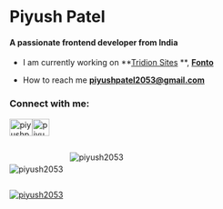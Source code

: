 <h1 align="left">Piyush Patel</h1>
<h4 align="left">A passionate frontend developer from India</h4>

-  I am currently working on **[Tridion Sites](https://www.rws.com/content-management/tridion/sites/) **, **[Fonto](https://www.fontoxml.com/)**

- How to reach me **piyushpatel2053@gmail.com**

<h3 align="left">Connect with me:</h3>
<p align="left" style="display:flex">
<a href="https://twitter.com/piyushpp2053" target="blank"><img align="center" src="https://raw.githubusercontent.com/rahuldkjain/github-profile-readme-generator/master/src/images/icons/Social/twitter.svg" alt="piyushpp2053" height="30" width="40" /></a>
<a href="https://www.instagram.com/beingpiyushpatel" target="blank"><img align="center" src="https://static.vecteezy.com/system/resources/previews/023/986/555/non_2x/instagram-logo-instagram-logo-transparent-instagram-icon-transparent-free-free-png.png" alt="piyushpp2053" height="30" width="30" /></a>
</p>

<div style="display:flex;gap:5px">
<p style="padding-top:22px"><img align="left" src="https://github-readme-stats.vercel.app/api/top-langs?username=piyush2053&show_icons=true&locale=en&layout=compact" alt="piyush2053" /></p>

<p>&nbsp;<img align="center" src="https://github-readme-stats.vercel.app/api?username=piyush2053&show_icons=true&locale=en" alt="piyush2053" /></p>


</div>

<p align="left"> <a href="https://github.com/ryo-ma/github-profile-trophy"><img src="https://github-profile-trophy.vercel.app/?username=piyush2053" alt="piyush2053" /></a> </p>


